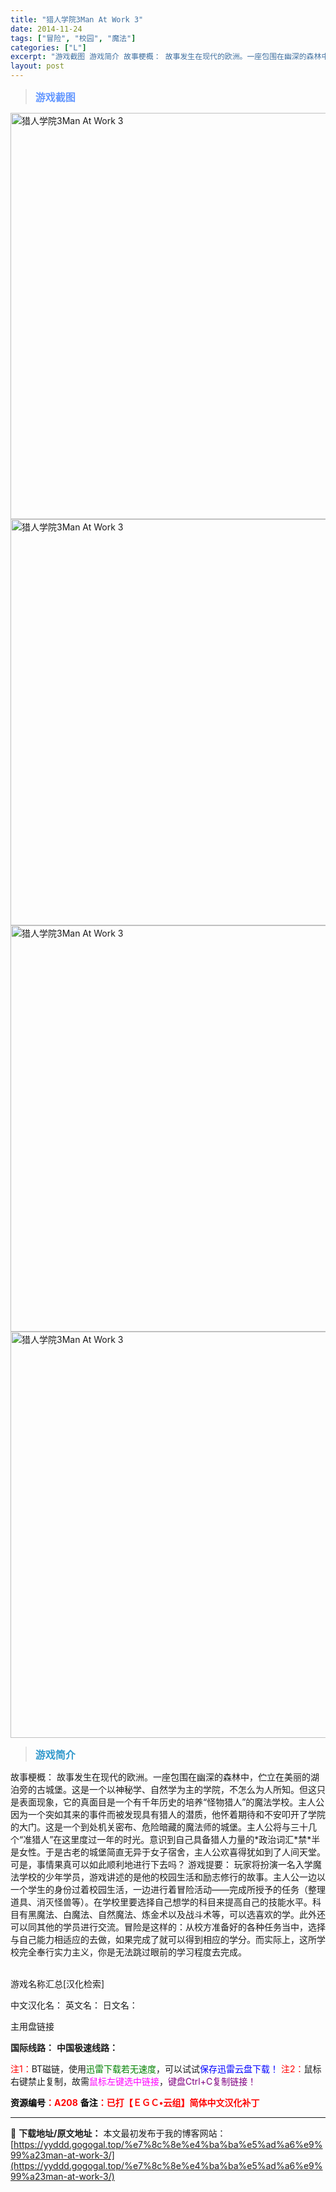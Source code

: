 ```yaml
---
title: "猎人学院3Man At Work 3"
date: 2014-11-24
tags: ["冒险", "校园", "魔法"]
categories: ["L"]
excerpt: "游戏截图 游戏简介 故事梗概： 故事发生在现代的欧洲。一座包围在幽深的森林中，伫立在美丽的湖泊旁的古城堡。这是一个以神秘学、自然学为主的学院，不怎么为人所知。但这只是表面现象，它的真面目是一个有千年历史的培养“怪物猎人”的魔法学校。主人公因为一个突如其来的事件而被发现具有猎人的潜质，他怀着期待和不安&hellip;"
layout: post
---
```


<div>
<blockquote><b><span style="font-size: 12pt; color: #6699ff;">游戏截图</span></b></blockquote>
<div><img title="点击放大" src="https://yyddd.gogogal.top/wp-content/uploads/2025/04/20250430_6811e6f12f6ee.webp" alt="猎人学院3Man At Work 3" width="650" /></div>
<div><img title="点击放大" src="https://yyddd.gogogal.top/wp-content/uploads/2025/04/20250430_6811e6f420006.webp" alt="猎人学院3Man At Work 3" width="650" /></div>
<div><img title="点击放大" src="https://yyddd.gogogal.top/wp-content/uploads/2025/04/20250430_6811e6f5d3f41.webp" alt="猎人学院3Man At Work 3" width="650" /></div>
<div><img title="点击放大" src="https://yyddd.gogogal.top/wp-content/uploads/2025/04/20250430_6811e6f73a288.webp" alt="猎人学院3Man At Work 3" width="650" /></div>
<blockquote><b><span style="font-size: 12pt; color: #3399cc;">游戏简介</span></b></blockquote>
<div>故事梗概：
故事发生在现代的欧洲。一座包围在幽深的森林中，伫立在美丽的湖泊旁的古城堡。这是一个以神秘学、自然学为主的学院，不怎么为人所知。但这只是表面现象，它的真面目是一个有千年历史的培养“怪物猎人”的魔法学校。主人公因为一个突如其来的事件而被发现具有猎人的潜质，他怀着期待和不安叩开了学院的大门。这是一个到处机关密布、危险暗藏的魔法师的城堡。主人公将与三十几个“准猎人”在这里度过一年的时光。意识到自己具备猎人力量的*政治词汇*禁*半是女性。于是古老的城堡简直无异于女子宿舍，主人公欢喜得犹如到了人间天堂。可是，事情果真可以如此顺利地进行下去吗？
游戏提要：
玩家将扮演一名入学魔法学校的少年学员，游戏讲述的是他的校园生活和励志修行的故事。主人公一边以一个学生的身份过着校园生活，一边进行着冒险活动——完成所授予的任务（整理道具、消灭怪兽等）。在学校里要选择自己想学的科目来提高自己的技能水平。科目有黑魔法、白魔法、自然魔法、炼金术以及战斗术等，可以选喜欢的学。此外还可以同其他的学员进行交流。冒险是这样的：从校方准备好的各种任务当中，选择与自己能力相适应的去做，如果完成了就可以得到相应的学分。而实际上，这所学校完全奉行实力主义，你是无法跳过眼前的学习程度去完成。</div>
&nbsp;

游戏名称汇总[汉化检索]

中文汉化名：
英文名：
日文名：
</div>
<div class="panel panel-primary">
<div class="panel-heading">主用盘链接</div>
<div class="panel-body">

<b>国际线路：</b>
<b>中国极速线路：</b>


<span style="color: #ff0000;">注1：</span>BT磁链，使用<span style="color: #008000;">迅雷下载若无速度</span>，可以试试<span style="color: #0000ff;">保存迅雷云盘下载！</span>
<span style="color: #ff0000;">注2：</span>鼠标右键禁止复制，故需<span style="color: #ff00ff;">鼠标左键选中链接</span>，<span style="color: #800080;">键盘Ctrl+C复制链接！</span>

</div>
<div class="panel-footer"><span style="color: #ff0000;"><b><span style="color: #000000;">资源编号</span>：A208</b></span>
<span style="color: #ff0000;"><b><span style="color: #000000;">备注</span>：已打【ＥＧＣ•云组】简体中文汉化补丁</b></span></div>
</div>

---
📖 **下载地址/原文地址：** 本文最初发布于我的博客网站：[https://yyddd.gogogal.top/%e7%8c%8e%e4%ba%ba%e5%ad%a6%e9%99%a23man-at-work-3/](https://yyddd.gogogal.top/%e7%8c%8e%e4%ba%ba%e5%ad%a6%e9%99%a23man-at-work-3/)
